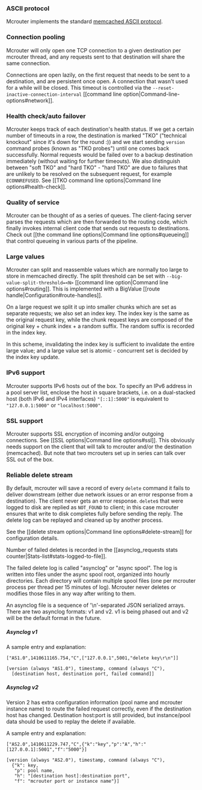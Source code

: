 ### ASCII protocol
Mcrouter implements the standard [memcached ASCII protocol](https://github.com/memcached/memcached/blob/master/doc/protocol.txt).

### Connection pooling
Mcrouter will only open one TCP connection to a given destination per mcrouter thread, and any requests sent to that destination will share the same connection.

Connections are open lazily, on the first request that needs to be sent to a destination, and are persistent once open. A connection that wasn't used for a while will be closed. This timeout is controlled via the `--reset-inactive-connection-interval` [[command line option|Command-line-options#network]].

### Health check/auto failover
Mcrouter keeps track of each destination's health status. If we get a certain number of timeouts in a row, the destination is marked "TKO" ("technical knockout" since it's down for the round :)) and we start sending `version` command probes (known as "TKO probes") until one comes back successfully. Normal requests would be failed over to a backup destination immediately (without waiting for further timeouts). We also distinguish between "soft TKO" and "hard TKO" - "hard TKO" are due to failures that are unlikely to be resolved on the subsequent request, for example `ECONNREFUSED`. See [[TKO command line options|Command line options#health-check]].

### Quality of service
Mcrouter can be thought of as a series of queues. The client-facing server parses the requests which are then forwarded to the routing code, which finally invokes internal client code that sends out requests to destinations. Check out [[the command line options|Command line options#queueing]] that control queueing in various parts of the pipeline.

### Large values
Mcrouter can split and reassemble values which are normally too large to store in memcached directly. The split threshold can be set with `--big-value-split-threshold=<N>` [[command line option|Command line options#routing]]. This is implemented with a BigValue [[route handle|Configuration#route-handles]].

On a large request we split it up into smaller chunks which are set as separate requests; we also set an index key. The index key is the same as the original request key, while the chunk request keys are composed of the original key + chunk index + a random suffix. The random suffix is recorded in the index key.

In this scheme, invalidating the index key is sufficient to invalidate the entire large value; and a large value set is atomic - concurrent set is decided by the index key update.

### IPv6 support
Mcrouter supports IPv6 hosts out of the box. To specify an IPv6 address in a pool server list, enclose the host in square brackets, i.e. on a dual-stacked host (both IPv6 and IPv4 interfaces) `"[::1]:5000"` is equivalent to `"127.0.0.1:5000"` or `"localhost:5000"`.

### SSL support
Mcrouter supports SSL encryption of incoming and/or outgoing connections. See [[SSL options|Command line options#ssl]]. This obviously needs support on the client that will talk to mcrouter and/or the destination (memcached). But note that two mcrouters set up in series can talk over SSL out of the box.

### Reliable delete stream
By default, mcrouter will save a record of every `delete` command it fails to deliver downstream (either due network issues or an error response from a destination). The client never gets an error response. `delete`s that were logged to disk are replied as `NOT_FOUND` to client; in this case mcrouter ensures that write to disk completes fully before sending the reply. The delete log can be replayed and cleaned up by another process.

See the [[delete stream options|Command line options#delete-stream]] for configuration details.

Number of failed deletes is recorded in the [[asynclog_requests stats counter|Stats-list#stats-logged-to-file]].

The failed delete log is called "asynclog" or "async spool". The log is written into files under the async spool root, organized into hourly directories. Each directory will contain multiple spool files (one per mcrouter process per thread per 15 minutes of log). Mcrouter never deletes or modifies those files in any way after writing to them.

An asynclog file is a sequence of '\n'-separated JSON serialized arrays. There are two asynclog formats: v1 and v2. v1 is being phased out and v2 will be the default format in the future.

##### Asynclog v1
A sample entry and explanation:
```
["AS1.0",1410611165.754,"C",["127.0.0.1",5001,"delete key\r\n"]]

[version (always "AS1.0"), timestamp, command (always "C"),
  [destination host, destination port, failed command]]
```

##### Asynclog v2
Version 2 has extra configuration information (pool name and mcrouter instance name) to route the failed request correctly, even if the destination host has changed. Destination host:port is still provided, but instance/pool data should be used to replay the delete if available.

A sample entry and explanation:

`["AS2.0",1410611229.747,"C",{"k":"key","p":"A","h":"[127.0.0.1]:5001","f":"5000"}]`

```
[version (always "AS2.0"), timestamp, command (always "C"),
  {"k": key,
   "p": pool name,
   "h": "[destination host]:destination port",
   "f": "mcrouter port or instance name"}]
```
